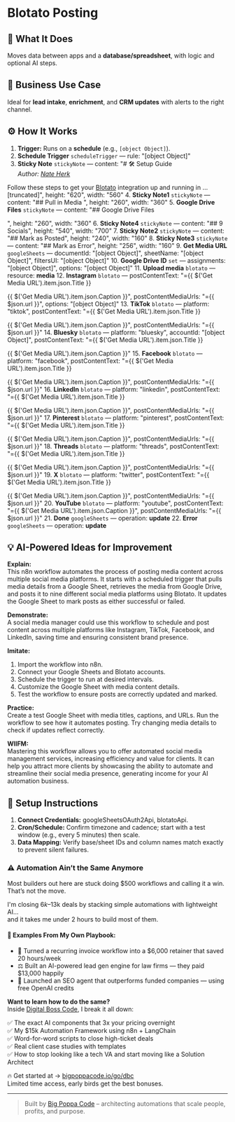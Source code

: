 # Blotato Posting
## 🚀 What It Does
Moves data between apps and a **database/spreadsheet**, with logic and optional AI steps.

## 💼 Business Use Case
Ideal for **lead intake**, **enrichment**, and **CRM updates** with alerts to the right channel.

## ⚙️ How It Works
1. **Trigger:** Runs on a **schedule** (e.g., `[object Object]`).
2. **Schedule Trigger** `scheduleTrigger` — rule: "[object Object]"
3. **Sticky Note** `stickyNote` — content: "# 🛠️ Setup Guide  
*Author: [Nate Herk](https://www.youtube.com/@nateherk)*

Follow these steps to get your [Blotato](https://blotato.com/?ref=nate) integration up and running in …[truncated]", height: "620", width: "560"
4. **Sticky Note1** `stickyNote` — content: "## Pull in Media
", height: "260", width: "360"
5. **Google Drive Files** `stickyNote` — content: "## Google Drive Files


", height: "260", width: "360"
6. **Sticky Note4** `stickyNote` — content: "## 9 Socials", height: "540", width: "700"
7. **Sticky Note2** `stickyNote` — content: "## Mark as Posted", height: "240", width: "160"
8. **Sticky Note3** `stickyNote` — content: "## Mark as Error", height: "256", width: "160"
9. **Get Media URL** `googleSheets` — documentId: "[object Object]", sheetName: "[object Object]", filtersUI: "[object Object]"
10. **Google Drive ID** `set` — assignments: "[object Object]", options: "[object Object]"
11. **Upload media** `blotato` — resource: **media**
12. **Instagram** `blotato` — postContentText: "={{ $('Get Media URL').item.json.Title }}

{{ $('Get Media URL').item.json.Caption }}", postContentMediaUrls: "={{ $json.url }}", options: "[object Object]"
13. **TikTok** `blotato` — platform: "tiktok", postContentText: "={{ $('Get Media URL').item.json.Title }}

{{ $('Get Media URL').item.json.Caption }}", postContentMediaUrls: "={{ $json.url }}"
14. **Bluesky** `blotato` — platform: "bluesky", accountId: "[object Object]", postContentText: "={{ $('Get Media URL').item.json.Title }}

{{ $('Get Media URL').item.json.Caption }}"
15. **Facebook** `blotato` — platform: "facebook", postContentText: "={{ $('Get Media URL').item.json.Title }}

{{ $('Get Media URL').item.json.Caption }}", postContentMediaUrls: "={{ $json.url }}"
16. **LinkedIn** `blotato` — platform: "linkedin", postContentText: "={{ $('Get Media URL').item.json.Title }}

{{ $('Get Media URL').item.json.Caption }}", postContentMediaUrls: "={{ $json.url }}"
17. **Pinterest** `blotato` — platform: "pinterest", postContentText: "={{ $('Get Media URL').item.json.Title }}

{{ $('Get Media URL').item.json.Caption }}", postContentMediaUrls: "={{ $json.url }}"
18. **Threads** `blotato` — platform: "threads", postContentText: "={{ $('Get Media URL').item.json.Title }}

{{ $('Get Media URL').item.json.Caption }}", postContentMediaUrls: "={{ $json.url }}"
19. **X** `blotato` — platform: "twitter", postContentText: "={{ $('Get Media URL').item.json.Title }}

{{ $('Get Media URL').item.json.Caption }}", postContentMediaUrls: "={{ $json.url }}"
20. **YouTube** `blotato` — platform: "youtube", postContentText: "={{ $('Get Media URL').item.json.Caption }}", postContentMediaUrls: "={{ $json.url }}"
21. **Done** `googleSheets` — operation: **update**
22. **Error** `googleSheets` — operation: **update**

## 💡 AI-Powered Ideas for Improvement
**Explain:**  
This n8n workflow automates the process of posting media content across multiple social media platforms. It starts with a scheduled trigger that pulls media details from a Google Sheet, retrieves the media from Google Drive, and posts it to nine different social media platforms using Blotato. It updates the Google Sheet to mark posts as either successful or failed.

**Demonstrate:**  
A social media manager could use this workflow to schedule and post content across multiple platforms like Instagram, TikTok, Facebook, and LinkedIn, saving time and ensuring consistent brand presence.

**Imitate:**  
1. Import the workflow into n8n.  
2. Connect your Google Sheets and Blotato accounts.  
3. Schedule the trigger to run at desired intervals.  
4. Customize the Google Sheet with media content details.  
5. Test the workflow to ensure posts are correctly updated and marked.

**Practice:**  
Create a test Google Sheet with media titles, captions, and URLs. Run the workflow to see how it automates posting. Try changing media details to check if updates reflect correctly.

**WIIFM:**  
Mastering this workflow allows you to offer automated social media management services, increasing efficiency and value for clients. It can help you attract more clients by showcasing the ability to automate and streamline their social media presence, generating income for your AI automation business.

## 🔧 Setup Instructions
1. **Connect Credentials:** googleSheetsOAuth2Api, blotatoApi.
2. **Cron/Schedule:** Confirm timezone and cadence; start with a test window (e.g., every 5 minutes) then scale.
3. **Data Mapping:** Verify base/sheet IDs and column names match exactly to prevent silent failures.

### ⚠️ Automation Ain’t the Same Anymore

Most builders out here are stuck doing $500 workflows and calling it a win.  
That’s not the move.  

I'm closing $6k–$13k deals by stacking simple automations with lightweight AI...  
and it takes me under 2 hours to build most of them.

#### 🧠 Examples From My Own Playbook:
- 🔁 Turned a recurring invoice workflow into a $6,000 retainer that saved 20 hours/week  
- ⚖️ Built an AI-powered lead gen engine for law firms — they paid $13,000 happily  
- 🚀 Launched an SEO agent that outperforms funded companies — using free OpenAI credits  

**Want to learn how to do the same?**  
Inside [Digital Boss Code](https://bigpoppacode.io/go/dbc), I break it all down:

✅ The exact AI components that 3x your pricing overnight  
✅ My $15k Automation Framework using n8n + LangChain  
✅ Word-for-word scripts to close high-ticket deals  
✅ Real client case studies with templates  
✅ How to stop looking like a tech VA and start moving like a Solution Architect  

🔥 Get started at → [bigpoppacode.io/go/dbc](https://bigpoppacode.io/go/dbc)  
Limited time access, early birds get the best bonuses.

---
> Built by [Big Poppa Code](https://bigpoppacode.io) – architecting automations that scale people, profits, and purpose.
